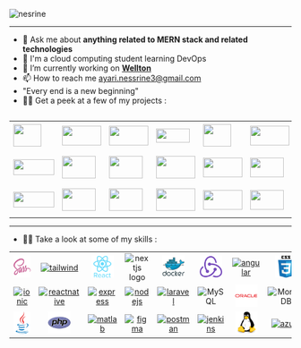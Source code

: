 

  <a >   <img src="https://readme-typing-svg.herokuapp.com/?font=Caveat&size=36&color=48CDDC&center=true&vCenter=true&lines=Hi+👋%2C+I%27m+Nesrine+Ayari;💻+I%27m+a+Full+stack+developer;" alt="nesrine" /></a>

   

<p/>




<hr widht="100%">


 - 💬 Ask me about **anything related to MERN stack and related technologies**
 -  🌱 I'm a cloud computing student learning DevOps
 - 🔭 I’m currently working on <strong style="color:red;">[Wellton](https://www.wellton-consulting.com/)</strong>
 - 📫 How to reach me ayari.nessrine3@gmail.com
 - "Every end is a new beginning"
 - 👨‍💻 Get a peek at a few of my projects :
<table style="width:100%" align="left">

 <tr>
 <td colspan="10" align="left"> <a href="https://www.welldup.com/" onclick="window.open(this.href, '_blank'); return false;">
           <img src="https://www.welldup.com/assets/icons/logo-menu.webp" width="50" height="40"/>
          </a></td>





 
   <td colspan="10" align="left"> <a href="https://lightslategray-nightingale-538581.hostingersite.com/" onclick="window.open(this.href, '_blank'); return false;">
           <img src="https://lightslategray-nightingale-538581.hostingersite.com/assets/icons/logo-footer.webp" width="70"  height="35"/>
          </a></td>   


 <td colspan="10" align="left"> <a href="https://ab-pro.fr/" onclick="window.open(this.href, '_blank'); return false;">
           <img src="https://ab-pro.fr/assets/images/logo.webp" width="70"  height="35"/>
          </a></td>


 <td colspan="10" align="left"> <a href="https://www.mesmurs.fr/" onclick="window.open(this.href, '_blank'); return false;">
           <img src="https://www.mesmurs.fr/assets/images/MesMures-logo.webp" width="60" height="25"/>
          </a></td>




     
<td colspan="10" align="left"> <a href="https://www.mur-et-tremie.com/" onclick="window.open(this.href, '_blank'); return false;">
           <img src="https://www.mur-et-tremie.com/assets/images/logo-mur-et-remie.webp" width="50" height="40"/>
          </a></td>






      

  <td colspan="10" align="left"> <a href="https://yellow-lobster-107594.hostingersite.com/" onclick="window.open(this.href, '_blank'); return false;">
           <img src="https://yellow-lobster-107594.hostingersite.com/assets/icons/logo.webp" width="70"  height="35"/>
          </a></td>
<td colspan="10" align="left"> <a href="https://www.gex-batiment.com/" onclick="window.open(this.href, '_blank'); return false;">
           <img src="https://www.gex-batiment.com/assets/icons/gex.webp" width="60"  height="35"/>
          </a></td>


<td colspan="10" align="left"> <a href="https://eneahome.com" onclick="window.open(this.href, '_blank'); return false;">
           <img src="https://www.eneahome.com/icons/logo.webp" width="60" height="40"/>
          </a></td>      
  <td colspan="10" align="left"> <a href="https://www.ab-engineering.fr/" onclick="window.open(this.href, '_blank'); return false;">
           <img src="https://www.ab-engineering.fr/assets/logo.webp" width="40" align="center" height="50"/>
          </a></td> 
        
  </tr>
  
   <tr>
 
       
 <td colspan="10" align="left"> <a href="https://global-reno.com/" onclick="window.open(this.href, '_blank'); return false;">
        <img src="https://global-reno.com/assets/reno-global-logo.webp" width="73" height="28"/>
          </a></td> 

  
 
  <td colspan="10" align="left"> <a href="https://www.giovanni-juvara.com/" onclick="window.open(this.href, '_blank'); return false;">
           <img src="https://www.giovanni-juvara.com/assets/images/logofooter.webp" width="60" height="40"/>
          </a></td>   


 <td colspan="10" align="left"><a href="https://agexis.com/" onclick="window.open(this.href, '_blank'); return false;">
        <img src="https://agexis.com/assets/icons/logo-agex.webp" width="60" height="40"/>
    </a>   </td>
  <td colspan="10" align="left"><a href="https://www.wellton-consulting.com/" onclick="window.open(this.href, '_blank'); return false;">
        <img src="https://www.wellton-consulting.com/assets/icons/footer-logo.webp" width="70" height="40"/>
    </a></td>
        

  
  <td colspan="10" align="left"> <a href="https://www.finky-consulting.com/" onclick="window.open(this.href, '_blank'); return false;">
           <img src="https://www.finky-consulting.com/assets/icons/logo-menu.webp" width="70"  height="35"/>
          </a></td>

 <td colspan="10" align="left"> <a href="https://www.inchaate.com/" onclick="window.open(this.href, '_blank'); return false;">
           <img src="https://www.inchaate.com/assets/icons/inchaate-logo.webp" width="60"  height="35"/>
          </a></td>

  <td colspan="10" align="left"> <a href="https://www.open-mur.com/" onclick="window.open(this.href, '_blank'); return false;">
           <img src="https://www.open-mur.com/assets/logo-op.webp" width="60"  height="50"/>
          </a></td>
 
  <td colspan="10" align="left"> <a href="https://www.structural-metal.com/" onclick="window.open(this.href, '_blank'); return false;">
           <img src="https://www.structural-metal.com/images/logo.webp" width="70"  height="50"/>
          </a></td>

  <td colspan="10" align="left"> <a href="https://mur-mur.fr/" onclick="window.open(this.href, '_blank'); return false;">
           <img src="https://www.mur-mur.fr/assets/icons/mur-mur-logo.webp" width="70"  height="50"/>
          </a></td>

   
  </tr> 
  
  
  
  
  <tr>
 
       
 <td colspan="10" align="left"> <a href="https://global-reno.com/" onclick="window.open(this.href, '_blank'); return false;">
        <img src="https://global-reno.com/assets/reno-global-logo.webp" width="73" height="28"/>
          </a></td> 

  
 
  <td colspan="10" align="left"> <a href="https://www.giovanni-juvara.com/" onclick="window.open(this.href, '_blank'); return false;">
           <img src="https://www.giovanni-juvara.com/assets/images/logofooter.webp" width="60" height="40"/>
          </a></td>   


 <td colspan="10" align="left"><a href="https://agexis.com/" onclick="window.open(this.href, '_blank'); return false;">
        <img src="https://agexis.com/assets/icons/logo-agex.webp" width="60" height="40"/>
    </a>   </td>
  <td colspan="10" align="left"><a href="https://www.wellton-consulting.com/" onclick="window.open(this.href, '_blank'); return false;">
        <img src="https://www.wellton-consulting.com/assets/icons/footer-logo.webp" width="70" height="40"/>
    </a></td>
        

  
  <td colspan="10" align="left"> <a href="https://www.finky-consulting.com/" onclick="window.open(this.href, '_blank'); return false;">
           <img src="https://www.finky-consulting.com/assets/icons/logo-menu.webp" width="70"  height="35"/>
          </a></td>

 <td colspan="10" align="left"> <a href="https://www.inchaate.com/" onclick="window.open(this.href, '_blank'); return false;">
           <img src="https://www.inchaate.com/assets/icons/inchaate-logo.webp" width="60"  height="35"/>
          </a></td>

  <td colspan="10" align="left"> <a href="https://www.open-mur.com/" onclick="window.open(this.href, '_blank'); return false;">
           <img src="https://www.open-mur.com/assets/logo-op.webp" width="60"  height="50"/>
          </a></td>
 
  <td colspan="10" align="left"> <a href="https://www.structural-metal.com/" onclick="window.open(this.href, '_blank'); return false;">
           <img src="https://www.structural-metal.com/images/logo.webp" width="70"  height="50"/>
          </a></td>

  <td colspan="10" align="left"> <a href="https://mur-mur.fr/" onclick="window.open(this.href, '_blank'); return false;">
           <img src="https://www.mur-mur.fr/assets/icons/mur-mur-logo.webp" width="70"  height="50"/>
          </a></td>

   
  </tr> 
      
 
  
  </table>




<hr width="100%">

 - 👨‍💻 Take a look at some of my skills :

<table style="width:100%" align="center">

  <tr>
   
  <td align="center" >
   <a href="https://sass-lang.com" target="_blank" rel="noreferrer" title="sass">
        <img src="https://raw.githubusercontent.com/devicons/devicon/master/icons/sass/sass-original.svg" alt="sass" width="40" height="40"/>
      </a>
    </td>
    <td align="center">
      <a href="https://tailwindcss.com/" target="_blank" rel="noreferrer" title="Tailwind">
        <img src="https://www.vectorlogo.zone/logos/tailwindcss/tailwindcss-icon.svg" alt="tailwind" width="40" height="40"/>
      </a>
    </td>
    <td align="center" >
    
<img src="https://raw.githubusercontent.com/devicons/devicon/master/icons/react/react-original-wordmark.svg "  title="React" alt="react" width="40" height="40"/>
      
 </td>
  
 <td align="center">
      <img src="https://cdn.jsdelivr.net/gh/devicons/devicon/icons/nextjs/nextjs-original.svg" height="40" alt="nextjs logo"  title="Nextjs"/>
    </td>
     <td align="center" >  <a href="https://www.docker.com/" target="_blank"  title="Docker" rel="noreferrer"> <img src="https://raw.githubusercontent.com/devicons/devicon/master/icons/docker/docker-original-wordmark.svg" alt="docker" width="40" height="40"/> </a>
     </td>
    <td align="center" >
      <a href="https://redux.js.org" target="_blank" rel="noreferrer">
        <img src="https://raw.githubusercontent.com/devicons/devicon/master/icons/redux/redux-original.svg" alt="redux" title="React Redux" width="40" height="40"/>
      </a>
    </td>
    <td align="center" >
      <a href="https://angular.io" target="_blank" rel="noreferrer">
        <img src="https://angular.io/assets/images/logos/angular/angular.svg" alt="angular" width="40" height="40" title="Angular"/>
      </a>
    </td>
  <td align="center" >
      <a href="https://www.w3schools.com/css/" target="_blank" rel="noreferrer">
        <img src="https://raw.githubusercontent.com/devicons/devicon/master/icons/css3/css3-original-wordmark.svg" alt="css3" title="css" width="40" height="40"/>
      </a>
    </td>

   <td align="center" >
      <a href="https://getbootstrap.com" target="_blank" rel="noreferrer">
        <img src="https://raw.githubusercontent.com/devicons/devicon/master/icons/bootstrap/bootstrap-plain-wordmark.svg" alt="bootstrap" title="Bootstrap" width="40" height="40"/>
      </a>
    </td>
         <td align="center" >
      <a href="https://www.w3.org/html/" target="_blank" rel="noreferrer">
        <img src="https://raw.githubusercontent.com/devicons/devicon/master/icons/html5/html5-original-wordmark.svg" alt="html5" title="html" width="40" height="40"/>
      </a>
    </td>
    <td align="center">
      <a href="https://developer.mozilla.org/en-US/docs/Web/JavaScript" target="_blank" rel="noreferrer">
        <img src="https://raw.githubusercontent.com/devicons/devicon/master/icons/javascript/javascript-original.svg" alt="javascript" title="Javascript" width="40" height="40"/>
      </a>
    </td>
    <td align="center" >
      <a href="https://www.typescriptlang.org/" target="_blank" rel="noreferrer">
        <img src="https://raw.githubusercontent.com/devicons/devicon/master/icons/typescript/typescript-original.svg" alt="typescript" title="Typescript" width="40" height="40"/>
      </a>
    </td>
  </tr>

  <tr>
 <td align="center" >
      <a href="https://ionicframework.com" target="_blank" rel="noreferrer">
        <img src="https://upload.wikimedia.org/wikipedia/commons/d/d1/Ionic_Logo.svg" alt="ionic" title="Ionic" width="80" height="40"/>
      </a>
    </td>
    <td align="center">
      <a href="https://reactnative.dev/" target="_blank" rel="noreferrer">
        <img src="https://reactnative.dev/img/header_logo.svg" alt="reactnative" title="React native" width="35" height="40"/>
      </a>
    </td>
    <td align="center" >
      <a href="https://reactnative.dev/" target="_blank" rel="noreferrer">
        <img src="https://media.licdn.com/dms/image/D4E12AQEBg943ptCYpg/article-cover_image-shrink_720_1280/0/1686391647921?e=2147483647&v=beta&t=sTfwUvcIfW7Fuby7hMluDfuRJK3HfYMMWc2SyZR7-GA" title="express js" alt="express" height="43"/>
      </a>
    </td>
    <td align="center" >
      <a href="https://reactnative.dev/" target="_blank" rel="noreferrer">
        <img src="https://avatars.githubusercontent.com/nodejs" alt="nodejs" title="Nodejs" height="45"/>
      </a>
    </td>
    <td align="center" "  >
      <a href="https://reactnative.dev/" target="_blank" rel="noreferrer">
        <img src="https://laravel.com/img/logomark.min.svg" alt="laravel" height="45" title="Laravel"/>
      </a>
    </td>

 <td align="center">
      <img src="https://www.mysql.com/common/logos/mysql-logo.svg?v2" alt="MySQL" height="40" title="MySQL"/>
    </td>
       <td align="center" >
    <img src="https://raw.githubusercontent.com/devicons/devicon/master/icons/oracle/oracle-original.svg" alt="oracle" width="40" title="Oracle" />
    </td>
       <td align="center">
      <img src="https://cdn.worldvectorlogo.com/logos/mongodb-icon-2.svg" alt="MongoDB"  width="40" title="MongoDB" />
    </td>
 <td align="center">
      <a href="https://www.python.org" target="_blank" rel="noreferrer">
        <img src="https://raw.githubusercontent.com/devicons/devicon/master/icons/python/python-original.svg" alt="python" title="python" width="40" height="40"/>
      </a>
    </td>
    <td align="center">
      <a href="https://www.w3schools.com/cs/" target="_blank" rel="noreferrer">
        <img src="https://raw.githubusercontent.com/devicons/devicon/master/icons/csharp/csharp-original.svg" alt="csharp" title="C#" width="40" height="40"/>
      </a>
    </td>
 
 <td align="center" >
      <a href="https://www.cprogramming.com/" target="_blank" rel="noreferrer">
        <img src="https://raw.githubusercontent.com/devicons/devicon/master/icons/c/c-original.svg" alt="c" title="C" width="40" height="40"/>
      </a>
    </td>
    <td align="center">
      <a href="https://www.w3schools.com/cpp/" target="_blank" rel="noreferrer">
        <img src="https://raw.githubusercontent.com/devicons/devicon/master/icons/cplusplus/cplusplus-original.svg" alt="cplusplus" title="C++" width="40" height="40"/>
      </a>
    </td>

</tr>

  <tr>
  

 <td align="center" >
      <a href="https://www.java.com" target="_blank" rel="noreferrer">
        <img src="https://raw.githubusercontent.com/devicons/devicon/master/icons/java/java-original.svg" alt="java" width="40" title="Java" height="40"/>
      </a>
    </td>
    <td align="center">
      <a href="https://www.php.net" target="_blank" rel="noreferrer">
        <img src="https://raw.githubusercontent.com/devicons/devicon/master/icons/php/php-original.svg" alt="php" title="php" width="40" height="40"/>
      </a>
    </td>
    <td align="center">
      <a href="https://www.mathworks.com/" target="_blank" rel="noreferrer">
        <img src="https://upload.wikimedia.org/wikipedia/commons/2/21/Matlab_Logo.png" alt="matlab" title="Matlab" width="40" height="40"/>
      </a>
    </td>
    <td align="center" >
      <a href="https://www.figma.com/" target="_blank" rel="noreferrer">
        <img src="https://www.vectorlogo.zone/logos/figma/figma-icon.svg" alt="figma" width="40" title="Figme" height="40"/>
      </a>
    </td>
    <td align="center" >
      <a href="https://postman.com" target="_blank" rel="noreferrer">
        <img src="https://www.vectorlogo.zone/logos/getpostman/getpostman-icon.svg" alt="postman" width="40" title="Postman" height="40"/>
      </a>
    </td>
    <td align="center" >
     <a href="https://www.jenkins.io" target="_blank" rel="noreferrer"> <img src="https://www.vectorlogo.zone/logos/jenkins/jenkins-icon.svg" alt="jenkins" title="Jenkins" width="40" height="40"/> </a>
    </td>
 <td align="center" >
      <a href="https://www.linux.org/" target="_blank" rel="noreferrer">
        <img src="https://raw.githubusercontent.com/devicons/devicon/master/icons/linux/linux-original.svg"  title="Linux" alt="linux" width="40" height="40"/>
      </a>
    </td>

 <td align="center"  ><a href="https://azure.microsoft.com/en-in/" target="_blank" rel="noreferrer"> <img src="https://www.vectorlogo.zone/logos/microsoft_azure/microsoft_azure-icon.svg" title="Azure" alt="azure" width="40" height="40"/> </a></td>
<td align="center"  ><a href="https://aws.amazon.com" target="_blank" rel="noreferrer"> <img src="https://raw.githubusercontent.com/devicons/devicon/master/icons/amazonwebservices/amazonwebservices-original-wordmark.svg" alt="aws" width="40" title="AWS"
       height="40"/> </a></td>
        <td align="center"  ><a href="https://www.redhat.com/fr" target="_blank" rel="noreferrer"> <img title="Redhat" src="https://static.redhat.com/libs/redhat/brand-assets/2/corp/logo--on-dark.svg" alt="azure" width="60" height="30"/> </a></td>
        <td align="center"  ><a href="https://kubernetes.io" target="_blank" rel="noreferrer"> <img title="Kubernetes" src="https://www.vectorlogo.zone/logos/kubernetes/kubernetes-icon.svg"  alt="kubernetes" width="40" height="40"/> </a> </td>
         <td align="center">
      <a href="https://www.arduino.cc/" target="_blank" rel="noreferrer">
        <img src="https://cdn.worldvectorlogo.com/logos/arduino-1.svg" alt="arduino" title="Arduino" width="40" height="40"/>
      </a>
</td>
 </tr>

</table>



